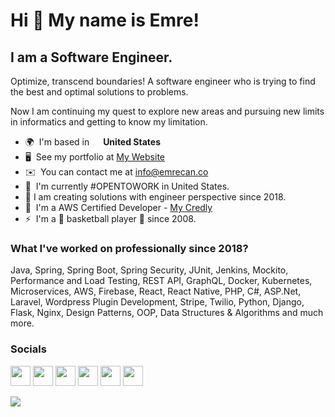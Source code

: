 Hi 👋 My name is Emre! 
======================  
I am a Software Engineer. 
-------------------------  
Optimize, transcend boundaries! A software engineer who is trying to find the best and optimal solutions to problems.

Now I am continuing my quest to explore new areas and pursuing new limits in informatics and getting to know my limitation.  

* 🌍  I'm based in <img src="https://cdn-icons-png.flaticon.com/512/206/206626.png" width="14"/> **United States** 
* 🖥️  See my portfolio at [My Website](http://emrecan.co) 
* ✉️  You can contact me at [info@emrecan.co](mailto:info@emrecan.co) 
* 🚀  I'm currently #OPENTOWORK in United States.
* 🤯  I am creating solutions with engineer perspective since 2018.
* 🔱  I'm a AWS Certified Developer - [My Credly]([mailto:info@emrecan.co](https://www.credly.com/badges/c255fbc4-5366-42a8-bf1c-61384c83a572/public_url)) 
* ⚡  I'm a 🏀 basketball player 🏀 since 2008.

### What I've worked on professionally since 2018?
Java, Spring, Spring Boot, Spring Security, JUnit, Jenkins, Mockito, Performance and Load Testing, REST API, GraphQL, Docker, Kubernetes, Microservices, AWS, Firebase, React, React Native, PHP, C#, ASP.Net, Laravel, Wordpress Plugin Development, Stripe, Twilio, Python, Django, Flask, Nginx, Design Patterns, OOP, Data Structures & Algorithms and much more.

 ### Socials 
 <p align="left"> <a href="https://www.github.com/paradyo" target="_blank" rel="noreferrer"><img src="https://raw.githubusercontent.com/danielcranney/readme-generator/main/public/icons/socials/github.svg" width="32" height="32" /></a> <a href="http://www.instagram.com/emrecanco" target="_blank" rel="noreferrer"><img src="https://raw.githubusercontent.com/danielcranney/readme-generator/main/public/icons/socials/instagram.svg" width="32" height="32" /></a> <a href="https://www.linkedin.com/in/emrecan-ozkan" target="_blank" rel="noreferrer"><img src="https://raw.githubusercontent.com/danielcranney/readme-generator/main/public/icons/socials/linkedin.svg" width="32" height="32" /></a> <a href="http://www.medium.com/paradyo" target="_blank" rel="noreferrer"><img src="https://raw.githubusercontent.com/danielcranney/readme-generator/main/public/icons/socials/medium.svg" width="32" height="32" /></a> <a href="https://www.stackoverflow.com/users/12731358/emrecanozkan" target="_blank" rel="noreferrer"><img src="https://raw.githubusercontent.com/danielcranney/readme-generator/main/public/icons/socials/stackoverflow.svg" width="32" height="32" /></a> <a href="https://www.twitter.com/devemrecan" target="_blank" rel="noreferrer"><img src="https://raw.githubusercontent.com/danielcranney/readme-generator/main/public/icons/socials/twitter.svg" width="32" height="32" /></a></p>
 
<a href="https://www.twitter.com/devemrecan" target="_blank" rel="noreferrer"><img src="https://img.shields.io/twitter/follow/devemrecan?logo=twitter&style=for-the-badge&color=0891b2&labelColor=1c1917" /></a>
